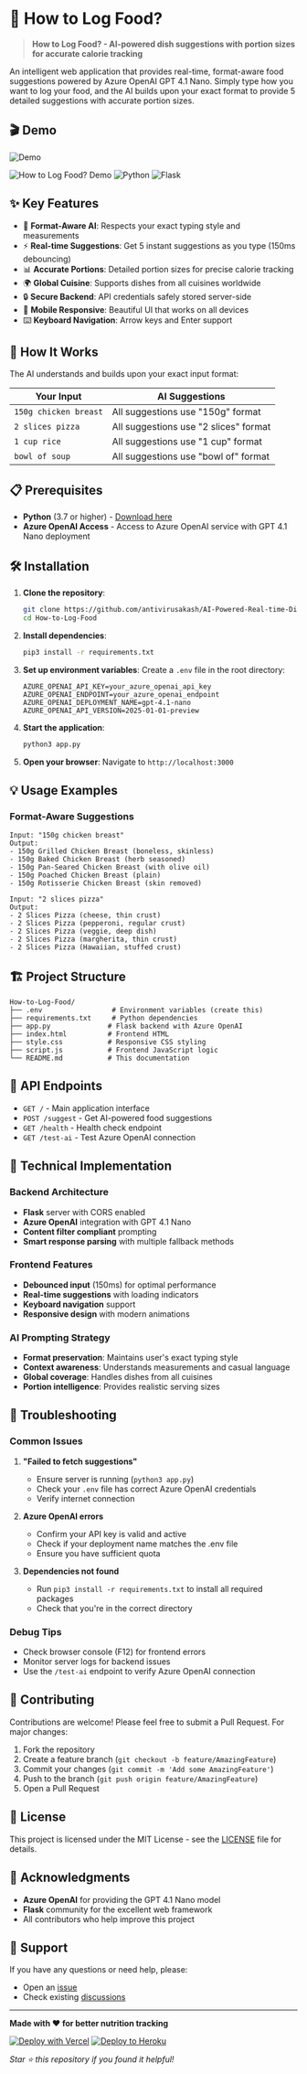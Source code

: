 # 🤖 How to Log Food?

> **How to Log Food? - AI-powered dish suggestions with portion sizes for accurate calorie tracking**

An intelligent web application that provides real-time, format-aware food suggestions powered by Azure OpenAI GPT 4.1 Nano. Simply type how you want to log your food, and the AI builds upon your exact format to provide 5 detailed suggestions with accurate portion sizes.

## 🎬 Demo

![Demo](demo-video.gif)

![How to Log Food? Demo](https://img.shields.io/badge/Azure-OpenAI%20GPT%204.1%20Nano-blue?style=for-the-badge&logo=microsoft-azure)
![Python](https://img.shields.io/badge/Python-3776AB?style=for-the-badge&logo=python&logoColor=white)
![Flask](https://img.shields.io/badge/Flask-000000?style=for-the-badge&logo=flask&logoColor=white)

## ✨ Key Features

- 🎯 **Format-Aware AI**: Respects your exact typing style and measurements
- ⚡ **Real-time Suggestions**: Get 5 instant suggestions as you type (150ms debouncing)
- 📊 **Accurate Portions**: Detailed portion sizes for precise calorie tracking
- 🌍 **Global Cuisine**: Supports dishes from all cuisines worldwide
- 🔒 **Secure Backend**: API credentials safely stored server-side
- 📱 **Mobile Responsive**: Beautiful UI that works on all devices
- ⌨️ **Keyboard Navigation**: Arrow keys and Enter support

## 🚀 How It Works

The AI understands and builds upon your exact input format:

| **Your Input** | **AI Suggestions** |
|---|---|
| `150g chicken breast` | All suggestions use "150g" format |
| `2 slices pizza` | All suggestions use "2 slices" format |
| `1 cup rice` | All suggestions use "1 cup" format |
| `bowl of soup` | All suggestions use "bowl of" format |

## 📋 Prerequisites

- **Python** (3.7 or higher) - [Download here](https://python.org/)
- **Azure OpenAI Access** - Access to Azure OpenAI service with GPT 4.1 Nano deployment

## 🛠️ Installation

1. **Clone the repository**:
   ```bash
   git clone https://github.com/antivirusakash/AI-Powered-Real-time-Dish-Suggestions.git
   cd How-to-Log-Food
   ```

2. **Install dependencies**:
   ```bash
   pip3 install -r requirements.txt
   ```

3. **Set up environment variables**:
   Create a `.env` file in the root directory:
   ```env
   AZURE_OPENAI_API_KEY=your_azure_openai_api_key
   AZURE_OPENAI_ENDPOINT=your_azure_openai_endpoint
   AZURE_OPENAI_DEPLOYMENT_NAME=gpt-4.1-nano
   AZURE_OPENAI_API_VERSION=2025-01-01-preview
   ```

4. **Start the application**:
   ```bash
   python3 app.py
   ```

5. **Open your browser**:
   Navigate to `http://localhost:3000`

## 💡 Usage Examples

### Format-Aware Suggestions

```
Input: "150g chicken breast"
Output:
- 150g Grilled Chicken Breast (boneless, skinless)
- 150g Baked Chicken Breast (herb seasoned)
- 150g Pan-Seared Chicken Breast (with olive oil)
- 150g Poached Chicken Breast (plain)
- 150g Rotisserie Chicken Breast (skin removed)
```

```
Input: "2 slices pizza"
Output:
- 2 Slices Pizza (cheese, thin crust)
- 2 Slices Pizza (pepperoni, regular crust)
- 2 Slices Pizza (veggie, deep dish)
- 2 Slices Pizza (margherita, thin crust)
- 2 Slices Pizza (Hawaiian, stuffed crust)
```

## 🏗️ Project Structure

```
How-to-Log-Food/
├── .env                 # Environment variables (create this)
├── requirements.txt     # Python dependencies
├── app.py              # Flask backend with Azure OpenAI
├── index.html          # Frontend HTML
├── style.css           # Responsive CSS styling
├── script.js           # Frontend JavaScript logic
└── README.md           # This documentation
```

## 🔧 API Endpoints

- `GET /` - Main application interface
- `POST /suggest` - Get AI-powered food suggestions
- `GET /health` - Health check endpoint
- `GET /test-ai` - Test Azure OpenAI connection

## 🎨 Technical Implementation

### Backend Architecture
- **Flask** server with CORS enabled
- **Azure OpenAI** integration with GPT 4.1 Nano
- **Content filter compliant** prompting
- **Smart response parsing** with multiple fallback methods

### Frontend Features
- **Debounced input** (150ms) for optimal performance
- **Real-time suggestions** with loading indicators
- **Keyboard navigation** support
- **Responsive design** with modern animations

### AI Prompting Strategy
- **Format preservation**: Maintains user's exact typing style
- **Context awareness**: Understands measurements and casual language
- **Global coverage**: Handles dishes from all cuisines
- **Portion intelligence**: Provides realistic serving sizes

## 🚨 Troubleshooting

### Common Issues

1. **"Failed to fetch suggestions"**
   - Ensure server is running (`python3 app.py`)
   - Check your `.env` file has correct Azure OpenAI credentials
   - Verify internet connection

2. **Azure OpenAI errors**
   - Confirm your API key is valid and active
   - Check if your deployment name matches the .env file
   - Ensure you have sufficient quota

3. **Dependencies not found**
   - Run `pip3 install -r requirements.txt` to install all required packages
   - Check that you're in the correct directory

### Debug Tips
- Check browser console (F12) for frontend errors
- Monitor server logs for backend issues
- Use the `/test-ai` endpoint to verify Azure OpenAI connection

## 🌟 Contributing

Contributions are welcome! Please feel free to submit a Pull Request. For major changes:

1. Fork the repository
2. Create a feature branch (`git checkout -b feature/AmazingFeature`)
3. Commit your changes (`git commit -m 'Add some AmazingFeature'`)
4. Push to the branch (`git push origin feature/AmazingFeature`)
5. Open a Pull Request

## 📄 License

This project is licensed under the MIT License - see the [LICENSE](LICENSE) file for details.

## 🙏 Acknowledgments

- **Azure OpenAI** for providing the GPT 4.1 Nano model
- **Flask** community for the excellent web framework
- All contributors who help improve this project

## 📧 Support

If you have any questions or need help, please:
- Open an [issue](https://github.com/antivirusakash/AI-Powered-Real-time-Dish-Suggestions/issues)
- Check existing [discussions](https://github.com/antivirusakash/AI-Powered-Real-time-Dish-Suggestions/discussions)

---

**Made with ❤️ for better nutrition tracking**

[![Deploy with Vercel](https://vercel.com/button)](https://vercel.com/new/clone?repository-url=https://github.com/antivirusakash/AI-Powered-Real-time-Dish-Suggestions)
[![Deploy to Heroku](https://www.herokucdn.com/deploy/button.svg)](https://heroku.com/deploy?template=https://github.com/antivirusakash/AI-Powered-Real-time-Dish-Suggestions)

*Star ⭐ this repository if you found it helpful!* 